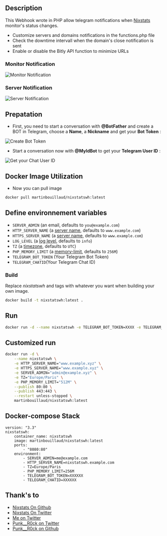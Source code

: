 ## Description 

This Webhook wrote in PHP allow telegram notifications when [Nixstats](https://nixstats.com) monitor's status changes.

* Customize servers and domains notifications in the functions.php file
* Check the downtime intervall when the domain's close notification is sent
* Enable or disable the Bitly API function to minimize URLs

### Monitor Notification

![Monitor Notification](https://i.imgur.com/h58GsZM.png)

### Server Notification

![Server Notification](https://i.imgur.com/aI0Tv04.png)

## Prepatation

* First, you need to start a conversation with **@BotFather** and create a BOT in Telegram, choose a **Name**, a **Nickname** and get your **Bot Token** :

![Create Bot Token](https://i.imgur.com/DVY1ak9.png)

* Start a conversation now with **@MyIdBot** to get your **Telegram User ID** :

![Get your Chat User ID](https://i.imgur.com/QRcnmJX.png)


## Docker Image Utilization

* Now you can pull image

```bash
docker pull martinbouillaud/nixstatswh:latest
```

## Define environnement variables

- `SERVER_ADMIN` (an email, defaults to `you@example.com`)
- `HTTP_SERVER_NAME` (a [server name](https://httpd.apache.org/docs/2.4/fr/mod/core.html#servername), defaults to `www.example.com`)
- `HTTPS_SERVER_NAME` (a [server name](https://httpd.apache.org/docs/2.4/fr/mod/core.html#servername), defaults to `www.example.com`)
- `LOG_LEVEL` (a [log level](https://httpd.apache.org/docs/2.4/fr/mod/core.html#loglevel), defaults to `info`)
- `TZ` (a [timezone](https://www.php.net/manual/timezones.php), defaults to `UTC`)
- `PHP_MEMORY_LIMIT` (a [memory-limit](https://www.php.net/manual/ini.core.php#ini.memory-limit), defaults to `256M`)
- `TELEGRAM_BOT_TOKEN` (Your Telegram Bot Token)
- `TELEGRAM_CHATID`(Your Telegram Chat ID)

### Build

Replace *nixstatswh* and tags with whatever you want when building your own image.

```sh
docker build -t nixstatswh:latest .
```

## Run

```bash
docker run -d --name nixstatswh -e TELEGRAM_BOT_TOKEN=XXXX -e TELEGRAM_CHATID=XXXX -p 80:80 martinbouillaud/nixstatswh:latest
```

## Customized run

```sh
docker run -d \
    --name nixstatswh \
    -e HTTP_SERVER_NAME="www.example.xyz" \
    -e HTTPS_SERVER_NAME="www.example.xyz" \
    -e SERVER_ADMIN="admin@example.xyz" \
    -e TZ="Europe/Paris" \
    -e PHP_MEMORY_LIMIT="512M" \
    --publish 80:80 \
    --publish 443:443 \
    --restart unless-stopped \
    martinbouillaud/nixstatswh:latest
```

## Docker-compose Stack

```
version: "3.3"
nixstatswh:
    container_name: nixstatswh
    image: martinbouillaud/nixstatswh:latest
    ports:
        - "8080:80"
    environment:
        - SERVER_ADMIN=me@example.com
        - HTTP_SERVER_NAME=nixstatswh.example.com
        - TZ=Europe/Paris
        - PHP_MEMORY_LIMIT=256M
        - TELEGRAM_BOT_TOKEN=XXXXXX
        - TELEGRAM_CHATID=XXXXXX
```


## Thank's to

* [Nixstats On Github](https://github.com/NIXStats)
* [Nixstats On Twitter](https://twitter.com/nixstats?lang=fr)
* [Me on Twitter](https://twitter.com/bilyb0y)
* [Punk__R0ck on Twitter]()
* [Punk__R0ck on Github]()
